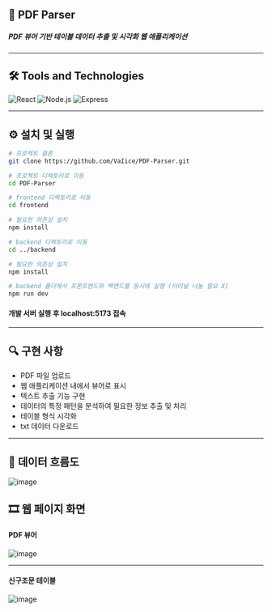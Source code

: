 ## 📝 PDF Parser

##### PDF 뷰어 기반 테이블 데이터 추출 및 시각화 웹 애플리케이션

---

## 🛠️ Tools and Technologies

![React](https://img.shields.io/badge/React-%2320232a.svg?style=for-the-badge&logo=react&logoColor=%2361DAFB)
![Node.js](https://img.shields.io/badge/Node.js-%23339933.svg?style=for-the-badge&logo=node.js&logoColor=%23ffffff)
![Express](https://img.shields.io/badge/Express-%23000000.svg?style=for-the-badge&logo=express&logoColor=%23ffffff)

---

## ⚙ 설치 및 실행

```bash
# 프로젝트 클론
git clone https://github.com/VaIice/PDF-Parser.git

# 프로젝트 디렉토리로 이동
cd PDF-Parser

# frontend 디렉토리로 이동
cd frontend

# 필요한 의존성 설치
npm install

# backend 디렉토리로 이동
cd ../backend

# 필요한 의존성 설치
npm install

# backend 폴더에서 프론트엔드와 백엔드를 동시에 실행 (터미널 나눌 필요 X)
npm run dev
```

#### 개발 서버 실행 후 localhost:5173 접속

---

## 🔍 구현 사항

- PDF 파일 업로드
- 웹 애플리케이션 내에서 뷰어로 표시
- 텍스트 추출 기능 구현
- 데이터의 특정 패턴을 분석하여 필요한 정보 추출 및 처리
- 테이블 형식 시각화
- txt 데이터 다운로드

---

## 🔄 데이터 흐름도

![image](https://github.com/user-attachments/assets/a0c42728-abeb-4ee4-b3d5-bcb50faf941c)

## 🎞 웹 페이지 화면

#### PDF 뷰어

![image](https://github.com/user-attachments/assets/9825e928-afc1-4c54-89d7-2833a2388bd4)

---

#### 신구조문 테이블

![image](https://github.com/user-attachments/assets/0bb8d789-7cde-4d9a-837c-bcfcdb3976b7)
